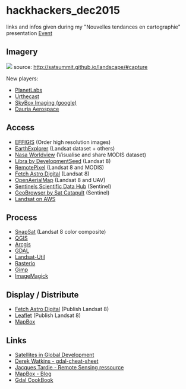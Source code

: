 # hackhackers_dec2015
links and infos given during my "Nouvelles tendances en cartographie" presentation
[Event](http://www.meetup.com/fr/HacksHackersMontreal/events/227012288/)

Imagery
-------
![](http://remotepixel.ca/img/respercost.png)
source: http://satsummit.github.io/landscape/#capture

New players:
- [PlanetLabs](https://www.planet.com)
- [Urthecast](https://www.urthecast.com)
- [SkyBox Imaging (google)](http://www.skyboximaging.com)
- [Dauria Aerospace](http://dauria.ru)

Access
-------
- [EFFIGIS](http://effigis.com/solutions/satellite-images/) (Order high resolution images)
- [EarthExplorer](http://earthexplorer.usgs.gov) (Landsat dataset + others)
- [Nasa Worldview](https://earthdata.nasa.gov/labs/worldview/) (Visualise and share MODIS dataset)
- [Libra by DevelopmentSeed](http://libra.developmentseed.org) (Landsat 8)
- [RemotePixel](http://remotepixel.ca) (Landsat 8 and MODIS)
- [Fetch Astro Digital](https://fetch.astrodigital.com) (Landsat 8)
- [OpenAerialMap](http://openaerialmap.org) (Landsat 8 and UAV)
- [Sentinels Scientific Data Hub](https://scihub.esa.int) (Sentinel)
- [GeoBrowser by Sat Catapult](https://geobrowser.satapps.org) (Sentinel)
- [Landsat on AWS](https://aws.amazon.com/fr/public-data-sets/landsat/)

Process
-------
- [SnapSat](http://snapsat.org) (Landsat 8 color composite)
- [QGIS](http://snapsat.org)
- [Arcgis](http://snapsat.org)
- [GDAL](http://snapsat.org)
- [Landsat-Util](http://snapsat.org)
- [Rasterio](http://snapsat.org)
- [Gimp](http://snapsat.org)
- [ImageMagick](http://snapsat.org)

Display / Distribute
-------
- [Fetch Astro Digital](https://fetch.astrodigital.com) (Publish Landsat 8)
- [Leaflet](https://fetch.astrodigital.com) (Publish Landsat 8)
- [MapBox](https://www.mapbox.com)

Links
-------
- [Satellites in Global Development](http://satsummit.github.io/landscape/) 
- [Derek Watkins - gdal-cheat-sheet](https://github.com/dwtkns/gdal-cheat-sheet)
- [Jacques Tardie - Remote Sensing ressource](https://github.com/jacquestardie/remote)
- [MapBox - Blog](https://www.mapbox.com/blog/)
- [Gdal CookBook](https://pcjericks.github.io/py-gdalogr-cookbook/raster_layers.html)

